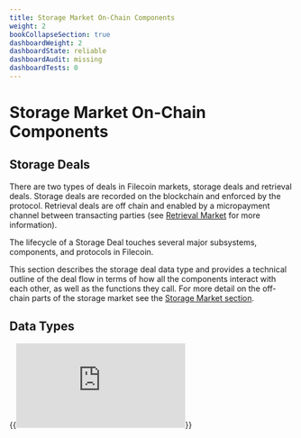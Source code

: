 ```yaml
---
title: Storage Market On-Chain Components
weight: 2
bookCollapseSection: true
dashboardWeight: 2
dashboardState: reliable
dashboardAudit: missing
dashboardTests: 0
---
```


# Storage Market On-Chain Components

## Storage Deals

There are two types of deals in Filecoin markets, storage deals and retrieval deals. Storage deals are recorded on the blockchain and enforced by the protocol. Retrieval deals are off chain and enabled by a micropayment channel between transacting parties (see [Retrieval Market](retrieval_market) for more information).

The lifecycle of a Storage Deal touches several major subsystems, components, and protocols in Filecoin.

This section describes the storage deal data type and provides a technical outline of the deal flow in terms of how all the components interact with each other, as well as the functions they call. For more detail on the off-chain parts of the storage market see the [Storage Market section](storage_market).

## Data Types

{{<embed src="https://github.com/filecoin-project/specs-actors/blob/master/actors/builtin/market/deal.go" lang="go">}}
